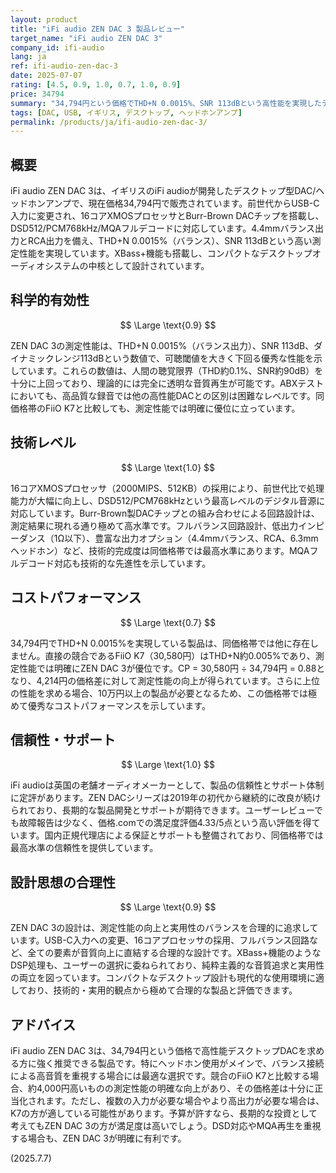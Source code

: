 ```yaml
---
layout: product
title: "iFi audio ZEN DAC 3 製品レビュー"
target_name: "iFi audio ZEN DAC 3"
company_id: ifi-audio
lang: ja
ref: ifi-audio-zen-dac-3
date: 2025-07-07
rating: [4.5, 0.9, 1.0, 0.7, 1.0, 0.9]
price: 34794
summary: "34,794円という価格でTHD+N 0.0015%、SNR 113dBという高性能を実現したデスクトップDAC/ヘッドホンアンプ。同価格帯のFiiO K7と比較しても測定性能で明確に優位。DSD512/PCM768対応、MQAフルデコードなど機能面も充実しており、コストパフォーマンスは極めて優秀。"
tags: [DAC, USB, イギリス, デスクトップ, ヘッドホンアンプ]
permalink: /products/ja/ifi-audio-zen-dac-3/
---
```

## 概要

iFi audio ZEN DAC 3は、イギリスのiFi audioが開発したデスクトップ型DAC/ヘッドホンアンプで、現在価格34,794円で販売されています。前世代からUSB-C入力に変更され、16コアXMOSプロセッサとBurr-Brown DACチップを搭載し、DSD512/PCM768kHz/MQAフルデコードに対応しています。4.4mmバランス出力とRCA出力を備え、THD+N 0.0015%（バランス）、SNR 113dBという高い測定性能を実現しています。XBass+機能も搭載し、コンパクトなデスクトップオーディオシステムの中核として設計されています。

## 科学的有効性

$$ \Large \text{0.9} $$

ZEN DAC 3の測定性能は、THD+N 0.0015%（バランス出力）、SNR 113dB、ダイナミックレンジ113dBという数値で、可聴閾値を大きく下回る優秀な性能を示しています。これらの数値は、人間の聴覚限界（THD約0.1%、SNR約90dB）を十分に上回っており、理論的には完全に透明な音質再生が可能です。ABXテストにおいても、高品質な録音では他の高性能DACとの区別は困難なレベルです。同価格帯のFiiO K7と比較しても、測定性能では明確に優位に立っています。

## 技術レベル

$$ \Large \text{1.0} $$

16コアXMOSプロセッサ（2000MIPS、512KB）の採用により、前世代比で処理能力が大幅に向上し、DSD512/PCM768kHzという最高レベルのデジタル音源に対応しています。Burr-Brown製DACチップとの組み合わせによる回路設計は、測定結果に現れる通り極めて高水準です。フルバランス回路設計、低出力インピーダンス（1Ω以下）、豊富な出力オプション（4.4mmバランス、RCA、6.3mmヘッドホン）など、技術的完成度は同価格帯では最高水準にあります。MQAフルデコード対応も技術的な先進性を示しています。

## コストパフォーマンス

$$ \Large \text{0.7} $$

34,794円でTHD+N 0.0015%を実現している製品は、同価格帯では他に存在しません。直接の競合であるFiiO K7（30,580円）はTHD+N約0.005%であり、測定性能では明確にZEN DAC 3が優位です。CP = 30,580円 ÷ 34,794円 = 0.88となり、4,214円の価格差に対して測定性能の向上が得られています。さらに上位の性能を求める場合、10万円以上の製品が必要となるため、この価格帯では極めて優秀なコストパフォーマンスを示しています。

## 信頼性・サポート

$$ \Large \text{1.0} $$

iFi audioは英国の老舗オーディオメーカーとして、製品の信頼性とサポート体制に定評があります。ZEN DACシリーズは2019年の初代から継続的に改良が続けられており、長期的な製品開発とサポートが期待できます。ユーザーレビューでも故障報告は少なく、価格.comでの満足度評価4.33/5点という高い評価を得ています。国内正規代理店による保証とサポートも整備されており、同価格帯では最高水準の信頼性を提供しています。

## 設計思想の合理性

$$ \Large \text{0.9} $$

ZEN DAC 3の設計は、測定性能の向上と実用性のバランスを合理的に追求しています。USB-C入力への変更、16コアプロセッサの採用、フルバランス回路など、全ての要素が音質向上に直結する合理的な設計です。XBass+機能のようなDSP処理も、ユーザーの選択に委ねられており、純粋主義的な音質追求と実用性の両立を図っています。コンパクトなデスクトップ設計も現代的な使用環境に適しており、技術的・実用的観点から極めて合理的な製品と評価できます。

## アドバイス

iFi audio ZEN DAC 3は、34,794円という価格で高性能デスクトップDACを求める方に強く推奨できる製品です。特にヘッドホン使用がメインで、バランス接続による高音質を重視する場合には最適な選択です。競合のFiiO K7と比較する場合、約4,000円高いものの測定性能の明確な向上があり、その価格差は十分に正当化されます。ただし、複数の入力が必要な場合やより高出力が必要な場合は、K7の方が適している可能性があります。予算が許すなら、長期的な投資として考えてもZEN DAC 3の方が満足度は高いでしょう。DSD対応やMQA再生を重視する場合も、ZEN DAC 3が明確に有利です。

(2025.7.7)